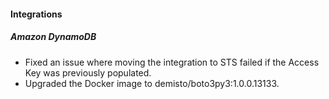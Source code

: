 
#### Integrations
##### Amazon DynamoDB
- Fixed an issue where moving the integration to STS failed if the Access Key was previously populated.
- Upgraded the Docker image to demisto/boto3py3:1.0.0.13133.
